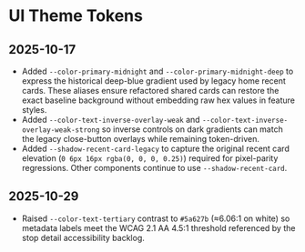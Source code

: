# UI Theme Tokens

## 2025-10-17
- Added `--color-primary-midnight` and `--color-primary-midnight-deep` to express the historical deep-blue gradient used by legacy home recent cards. These aliases ensure refactored shared cards can restore the exact baseline background without embedding raw hex values in feature styles.
- Added `--color-text-inverse-overlay-weak` and `--color-text-inverse-overlay-weak-strong` so inverse controls on dark gradients can match the legacy close-button overlays while remaining token-driven.
- Added `--shadow-recent-card-legacy` to capture the original recent card elevation (`0 6px 16px rgba(0, 0, 0, 0.25)`) required for pixel-parity regressions. Other components continue to use `--shadow-recent-card`.

## 2025-10-29
- Raised `--color-text-tertiary` contrast to `#5a627b` (≈6.06:1 on white) so metadata labels meet the WCAG 2.1 AA 4.5:1 threshold referenced by the stop detail accessibility backlog.
